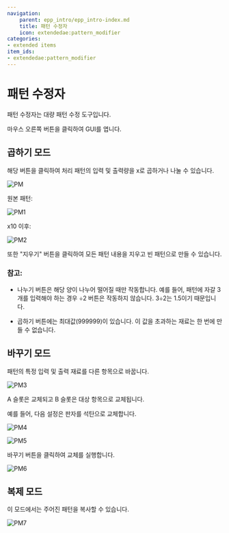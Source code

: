 ```yaml
---
navigation:
    parent: epp_intro/epp_intro-index.md
    title: 패턴 수정자
    icon: extendedae:pattern_modifier
categories:
- extended items
item_ids:
- extendedae:pattern_modifier
---
```


# 패턴 수정자

패턴 수정자는 대량 패턴 수정 도구입니다.

<ItemImage id="extendedae:pattern_modifier" scale="4"></ItemImage>

마우스 오른쪽 버튼을 클릭하여 GUI를 엽니다.

## 곱하기 모드

해당 버튼을 클릭하여 처리 패턴의 입력 및 출력량을 x로 곱하거나 나눌 수 있습니다.

![PM](../pic/pm.png)

원본 패턴:

![PM1](../pic/pm1.png)

x10 이후:

![PM2](../pic/pm2.png)

또한 "지우기" 버튼을 클릭하여 모든 패턴 내용을 지우고 빈 패턴으로 만들 수 있습니다.

### 참고:

- 나누기 버튼은 해당 양이 나누어 떨어질 때만 작동합니다. 예를 들어, 패턴에 자갈 3개를 입력해야 하는 경우 ÷2 버튼은 작동하지 않습니다. 3÷2는 1.5이기 때문입니다.

- 곱하기 버튼에는 최대값(999999)이 있습니다. 이 값을 초과하는 재료는 한 번에 만들 수 없습니다.

## 바꾸기 모드

패턴의 특정 입력 및 출력 재료를 다른 항목으로 바꿉니다.

![PM3](../pic/pm4.png)

A 슬롯은 교체되고 B 슬롯은 대상 항목으로 교체됩니다.

예를 들어, 다음 설정은 판자를 석탄으로 교체합니다.

![PM4](../pic/pm6.png)

![PM5](../pic/pm5.png)

바꾸기 버튼을 클릭하여 교체를 실행합니다.

![PM6](../pic/pm7.png)

## 복제 모드

이 모드에서는 주어진 패턴을 복사할 수 있습니다.

![PM7](../pic/pm3.png)
